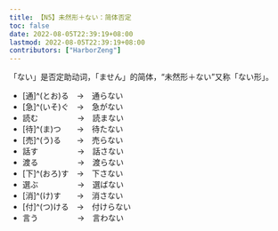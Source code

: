 ```yaml
---
title: 【N5】未然形＋ない：简体否定
toc: false
date: 2022-08-05T22:39:19+08:00
lastmod: 2022-08-05T22:39:19+08:00
contributors: ["HarborZeng"]
---
```


「ない」是否定助动词，「ません」的简体，“未然形＋ない”又称「ない形」。

- [通]^(とお)る　→　通らない
- [急]^(いそ)ぐ　→　急がない
- 読む　　　　　→　読まない
- [待]^(ま)つ　　→　待たない
- [売]^(う)る　　→　売らない
- 話す　　　　　→　話さない
- 渡る　　　　　→　渡らない
- [下]^(おろ)す　→　下さない
- 選ぶ　　　　　→　選ばない
- [消]^(け)す　　→　消さない
- [付]^(つ)ける　→　付けらない
- 言う　　　　　→　言わない

